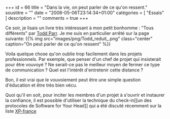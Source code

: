 +++
id = 66
title = "Dans la vie, on peut parler de ce qu'on ressent."
soustitre = ""
date = "2008-05-06T23:14:34+01:00"
catégories = [ "Essais" ]
description = ""
comments = true
+++

<div class="chapo"></div>

Ce soir, je lisais un livre très intéressant à mon petit bonhomme&nbsp;: "Tous différents" par [Todd Parr](http://www.toddparr.com/todd/index.html). Je me suis en particulier arrêté sur la page suivante:
{{% img src="images/png/Todd_reduit_.png" class="center" caption="On peut parler de ce qu'on ressent" %}}

Voila quelque chose qu'on oublie trop facilement dans les projets professionnels. Par exemple, que penser d'un chef de projet qui insisterait pour être vouvoyé&nbsp;? Ne serait-ce pas le meilleur moyen de fermer ce type de communication&nbsp;? Quel est l'intérêt d'entretenir cette distance&nbsp;? 

Bon, il est vrai que le vouvoiement peut être une simple question d'éducation et être très bien vécu. 

Quoi qu'il en soit, pour inciter les membres d'un projet à s'ouvrir et instaurer la confiance, il est possible d'utiliser la technique du check-in[[un des protocoles de Software for Your Head]] qui a été discuté récemment sur la liste [XP-france](http://fr.groups.yahoo.com/group/xp-france/message/7201)